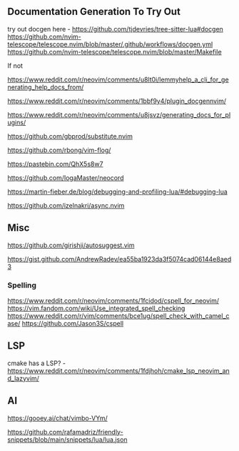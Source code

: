## Documentation Generation To Try Out
try out docgen here - https://github.com/tjdevries/tree-sitter-lua#docgen
https://github.com/nvim-telescope/telescope.nvim/blob/master/.github/workflows/docgen.yml
https://github.com/nvim-telescope/telescope.nvim/blob/master/Makefile


If not

https://www.reddit.com/r/neovim/comments/u8lt0i/lemmyhelp_a_cli_for_generating_help_docs_from/

https://www.reddit.com/r/neovim/comments/1bbf9y4/plugin_docgennvim/

https://www.reddit.com/r/neovim/comments/u8jsvz/generating_docs_for_plugins/






https://github.com/gbprod/substitute.nvim

https://github.com/rbong/vim-flog/


https://pastebin.com/QhX5s8w7



https://github.com/IogaMaster/neocord

https://martin-fieber.de/blog/debugging-and-profiling-lua/#debugging-lua

https://github.com/izelnakri/async.nvim






## Misc
https://github.com/girishji/autosuggest.vim

https://gist.github.com/AndrewRadev/ea55ba1923da3f5074cad06144e8aed3


### Spelling
https://www.reddit.com/r/neovim/comments/1fcidod/cspell_for_neovim/
https://vim.fandom.com/wiki/Use_integrated_spell_checking
https://www.reddit.com/r/vim/comments/bce1ug/spell_check_with_camel_case/
https://github.com/Jason3S/cspell


## LSP
cmake has a LSP? - https://www.reddit.com/r/neovim/comments/1fdjhoh/cmake_lsp_neovim_and_lazyvim/



## AI
https://gooey.ai/chat/vimbo-VYm/

https://github.com/rafamadriz/friendly-snippets/blob/main/snippets/lua/lua.json
